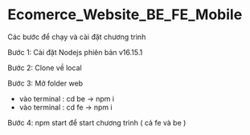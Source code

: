 # Ecomerce_Website_BE_FE_Mobile
Các bước để chạy và cài đặt chương trình

Bước 1: Cài đặt Nodejs phiên bản v16.15.1

Bước 2: Clone về local

Bước 3: Mở folder web
  - vào terminal : cd be  ->  npm i
  - vào terminal : cd fe -> npm i
  
 Bước 4:
  npm start để start chương trình ( cả fe và be )
